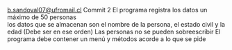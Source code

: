 b.sandoval07@ufromail.cl 
Commit 2
El programa registra los datos un máximo de 50 personas  
los datos que se almacenan son el nombre de la persona, el estado civil y la edad (Debe ser en ese orden)
Las personas no se pueden sobreescribir
El programa debe contener un menú y métodos acorde a lo que se pide